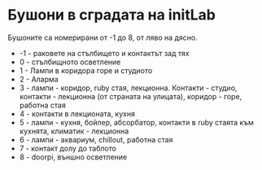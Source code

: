 Бушони в сградата на initLab
============================

Бушоните са номерирани от -1 до 8, от ляво на дясно.

* -1 - раковете на стълбището и контактът зад тях
* 0 - стълбищното осветление
* 1 - Лампи в коридора горе и студиото
* 2 - Аларма
* 3 - лампи - коридор, ruby стая, лекционна. Контакти - студио, контакти - лекционна (от страната на улицата), коридор - горе, работна стая
* 4 - контакти в лекционата, кухня
* 5 - лампи - кухня, бойлер, абсорбатор, контакти в ruby стаята към кухнята, климатик - лекционна
* 6 - лампи - аквариум, chillout, работна стая
* 7 - контакт долу до таблото
* 8 - doorpi, външно осветление
